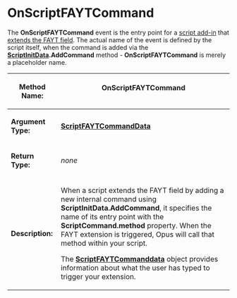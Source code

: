 # OnScriptFAYTCommand

The **OnScriptFAYTCommand** event is the entry point for a [script add-in](/Manual/scripting/script_add-ins/README.md) that [extends the FAYT field](/Manual/scripting/example_scripts/extending_the_fayt.md). The actual name of the event is defined by the script itself, when the command is added via the **[ScriptInitData](../scripting_objects/scriptinitdata.md).AddCommand** method - **OnScriptFAYTCommand** is merely a placeholder name.

<table>
<thead><tr><th>

**Method Name:**</th><th>
OnScriptFAYTCommand
</th></tr></thead><tbody><tr><td>

**Argument Type:**</td><td>

**[ScriptFAYTCommandData](../scripting_objects/scriptfaytcommanddata.md)**
</td></tr><tr><td>

**Return Type:**</td><td>

*none*
</td></tr><tr><td>

**Description:**</td><td>

When a script extends the FAYT field by adding a new internal command using **ScriptInitData.AddCommand**, it specifies the name of its entry point with the **ScriptCommand.method** property. When the FAYT extension is triggered, Opus will call that method within your script.

The **[ScriptFAYTCommanddata](../scripting_objects/scriptfaytcommanddata.md)** object provides information about what the user has typed to trigger your extension.
</td></tr></tbody>
</table>

